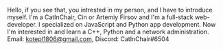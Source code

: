 Hello, if you see that, you intrested in my person, and I have to introduce myself.
I'm a CatInChair, Cin or Artemiy Firsov and I'm a full-stack web-developer. I specialized on JavaScript and Python app development. Now I'm interested in and learn a C++, Python and a network administration.
Email: kotepl1806@gmail.com, Discord: CatInChair#6504
